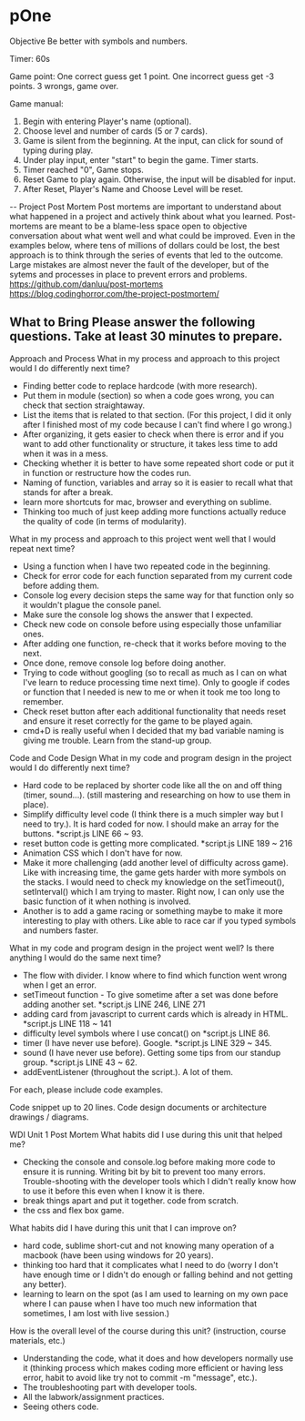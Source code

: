 # pOne

Objective
Be better with symbols and numbers.

Timer: 60s

Game point:
One correct guess get 1 point.
One incorrect guess get -3 points.
3 wrongs, game over.

Game manual:
1. Begin with entering Player's name (optional).
2. Choose level and number of cards (5 or 7 cards).
3. Game is silent from the beginning. At the input, can click for sound of typing during play.
4. Under play input, enter "start" to begin the game. Timer starts.
5. Timer reached "0", Game stops.
6. Reset Game to play again. Otherwise, the input will be disabled for input.
7. After Reset, Player's Name and Choose Level will be reset.

--
Project Post Mortem
Post mortems are important to understand about what happened in a project and actively think about what you learned.
Post-mortems are meant to be a blame-less space open to objective conversation about what went well and what could be improved.
Even in the examples below, where tens of millions of dollars could be lost, the best approach is to think through the series of events that led to the outcome.
Large mistakes are almost never the fault of the developer, but of the sytems and processes in place to prevent errors and problems.
https://github.com/danluu/post-mortems https://blog.codinghorror.com/the-project-postmortem/

What to Bring
Please answer the following questions. Take at least 30 minutes to prepare.
--
Approach and Process
What in my process and approach to this project would I do differently next time?
- Finding better code to replace hardcode (with more research). 
- Put them in module (section) so when a code goes wrong, you can check that section straightaway. 
- List the items that is related to that section. (For this project, I did it only after I finished most of my code because I can't find where I go wrong.)
- After organizing, it gets easier to check when there is error and if you want to add other functionality or structure, it takes less time to add when it was in a mess.
- Checking whether it is better to have some repeated short code or put it in function or restructure how the codes run. 
- Naming of function, variables and array so it is easier to recall what that stands for after a break.
- learn more shortcuts for mac, browser and everything on sublime.
- Thinking too much of just keep adding more functions actually reduce the quality of code (in terms of modularity).

What in my process and approach to this project went well that I would repeat next time?
- Using a function when I have two repeated code in the beginning.
- Check for error code for each function separated from my current code before adding them.
- Console log every decision steps the same way for that function only so it wouldn't plague the console panel.
- Make sure the console log shows the answer that I expected.
- Check new code on console before using especially those unfamiliar ones.
- After adding one function, re-check that it works before moving to the next.
- Once done, remove console log before doing another.
- Trying to code without googling (so to recall as much as I can on what I've learn to reduce processing time next time). Only to google if codes or function that I needed is new to me or when it took me too long to remember.
- Check reset button after each additional functionality that needs reset and ensure it reset correctly for the game to be played again.
- cmd+D is really useful when I decided that my bad variable naming is giving me trouble. Learn from the stand-up group.

Code and Code Design
What in my code and program design in the project would I do differently next time?
- Hard code to be replaced by shorter code like all the on and off thing (timer, sound...).
(still mastering and researching on how to use them in place).
- Simplify difficulty level code (I think there is a much simpler way but I need to try.). It is hard coded for now. I should make an array for the buttons. *script.js LINE 66 ~ 93.
- reset button code is getting more complicated. *script.js LINE 189 ~ 216
- Animation CSS which I don't have for now.
- Make it more challenging (add another level of difficulty across game). Like with increasing time, the game gets harder with more symbols on the stacks. I would need to check my knowledge on the setTimeout(), setInterval() which I am trying to master. Right now, I can only use the basic function of it when nothing is involved.
- Another is to add a game racing or something maybe to make it more interesting to play with others. Like able to race car if you typed symbols and numbers faster.


What in my code and program design in the project went well? Is there anything I would do the same next time?
- The flow with divider. I know where to find which function went wrong when I get an error.
- setTimeout function - To give sometime after a set was done before adding another set.
  *script.js LINE 246, LINE 271
- adding card from javascript to current cards which is already in HTML. 
  *script.js LINE 118 ~ 141
- difficulty level symbols where I use concat() on *script.js LINE 86.
- timer (I have never use before). Google.
  *script.js LINE 329 ~ 345.
- sound (I have never use before). Getting some tips from our standup group.
  *script.js LINE 43 ~ 62.
- addEventListener (throughout the script.). A lot of them.

For each, please include code examples.

Code snippet up to 20 lines.
Code design documents or architecture drawings / diagrams.

WDI Unit 1 Post Mortem
What habits did I use during this unit that helped me?
- Checking the console and console.log before making more code to ensure it is running. Writing bit by bit to prevent too many errors. Trouble-shooting with the developer tools which I didn't really know how to use it before this even when I know it is there.
- break things apart and put it together. code from scratch.
- the css and flex box game.

What habits did I have during this unit that I can improve on?
- hard code, sublime short-cut and not knowing many operation of a macbook (have been using windows for 20 years).
- thinking too hard that it complicates what I need to do (worry I don't have enough time or I didn't do enough or falling behind and not getting any better).
- learning to learn on the spot (as I am used to learning on my own pace where I can pause when I have too much new information that sometimes, I am lost with live session.)

How is the overall level of the course during this unit? (instruction, course materials, etc.)
- Understanding the code, what it does and how developers normally use it (thinking process which makes coding more efficient or having less error, habit to avoid like try not to commit -m "message", etc.). 
- The troubleshooting part with developer tools.
- All the labwork/assignment practices.
- Seeing others code.
